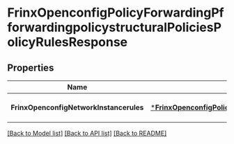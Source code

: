 # FrinxOpenconfigPolicyForwardingPfforwardingpolicystructuralPoliciesPolicyRulesResponse

## Properties
Name | Type | Description | Notes
------------ | ------------- | ------------- | -------------
**FrinxOpenconfigNetworkInstancerules** | [***FrinxOpenconfigPolicyForwardingPfforwardingpolicystructuralPoliciesPolicyRules**](frinx.openconfig.policy.forwarding.pfforwardingpolicystructural.policies.policy.Rules.md) |  | [optional] [default to null]

[[Back to Model list]](../README.md#documentation-for-models) [[Back to API list]](../README.md#documentation-for-api-endpoints) [[Back to README]](../README.md)


